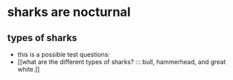 # sharks are nocturnal

## types of sharks
- this is a possible test questions: 
- [[what are the different types of sharks? ::: 
bull, hammerhead, and great white.]]